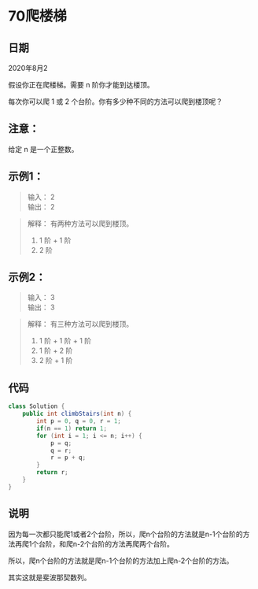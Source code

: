 # 70爬楼梯

## 日期
2020年8月2

假设你正在爬楼梯。需要 n 阶你才能到达楼顶。

每次你可以爬 1 或 2 个台阶。你有多少种不同的方法可以爬到楼顶呢？

## 注意：
给定 n 是一个正整数。

## 示例1：
>输入： 2  
输出： 2

>解释： 有两种方法可以爬到楼顶。 
>1.  1 阶 + 1 阶
>2.  2 阶  

## 示例2：
>输入： 3  
输出： 3

>解释： 有三种方法可以爬到楼顶。
>1.  1 阶 + 1 阶 + 1 阶
>2.  1 阶 + 2 阶
>3.  2 阶 + 1 阶


## 代码
```java
class Solution {
    public int climbStairs(int n) {
        int p = 0, q = 0, r = 1;
        if(n == 1) return 1;
        for (int i = 1; i <= n; i++) {
            p = q; 
            q = r; 
            r = p + q;
        }
        return r;
    }
}

```

## 说明
因为每一次都只能爬1或者2个台阶，所以，爬n个台阶的方法就是n-1个台阶的方法再爬1个台阶，和爬n-2个台阶的方法再爬两个台阶。  

所以，爬n个台阶的方法就是爬n-1个台阶的方法加上爬n-2个台阶的方法。

其实这就是斐波那契数列。

